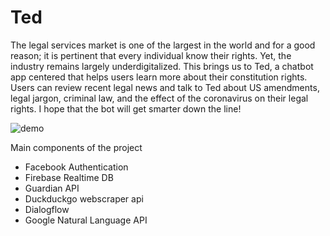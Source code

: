 # Ted
The legal services market is one of the largest in the world and for a good reason; it is pertinent that every individual know their rights. Yet, the industry remains largely underdigitalized. This brings us to Ted, a chatbot app centered that helps users learn more about their constitution rights. Users can review recent legal news and talk to Ted about US amendments, legal jargon, criminal law, and the effect of the coronavirus on their legal rights. I hope that the bot will get smarter down the line!

![demo](https://github.com/aczoo/Ted/blob/temp/ted_demo2.gif)

Main components of the project
   * Facebook Authentication
   * Firebase Realtime DB
   * Guardian API
   * Duckduckgo webscraper api
   * Dialogflow
   * Google Natural Language API


